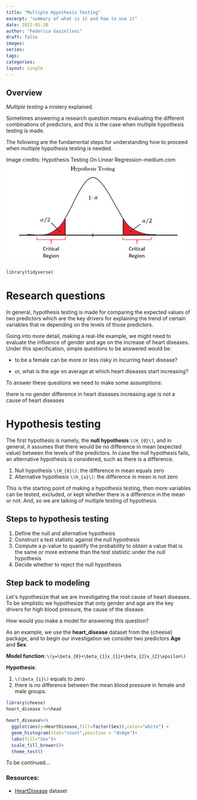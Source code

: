 ```yaml
---
title: "Multiple Hypothesis Testing"
excerpt: "summary of what is it and how to use it"
date: 2022-05-20
author: "Federica Gazzelloni"
draft: false
images:
series:
tags:
categories:
layout: single
---
```





## Overview

*Multiple testing* a mistery explained.

Sometimes answering a research question means evaluating the different combinations of predictors, and this is the case when multiple hypothesis testing is made.

The following are the fundamental steps for understanding how to proceed when multiple hypothesis testing is needed.


Image credits: Hypothesis Testing On Linear Regression-medium.com  
![](featured.png)




```r
library(tidyverse)
```

# Research questions

In general, hypothesis testing is made for comparing the expected values of two predictors which are the key drivers for explaining the trend of certain variables that re depending on the levels of those predictors.

Going into more detail, making a real-life example, we might need to evaluate the influence of gender and age on the increase of heart diseases. Under this specification, simple questions to be answered would be:

- to be a female can be more or less risky in incurring heart disease?

- or, what is the age on average at which heart diseases start increasing?

To answer these questions we need to make some assumptions:

there is no gender difference in heart diseases
increasing age is not a cause of heart diseases

# Hypothesis testing

The first hypothesis is namely, the **null hypothesis** `\(H_{0}\)`, and in general, it assumes that there would be no difference in mean (expected value) between the levels of the predictors. In case the null hypothesis fails, an alternative hypothesis is considered, such as there is a difference.

1.  Null hypothesis `\(H_{0}\)`: the difference in mean equals zero
2.  Alternative hypothesis `\(H_{a}\)`: the difference in mean is not zero

This is the starting point of making a hypothesis testing, then more variables can be tested, excluded, or kept whether there is a difference in the mean or not. And, so we are talking of multiple testing of hypothesis.


## Steps to hypothesis testing

1.  Define the null and alternative hypothesis
2.  Construct a test statistic against the null hypothesis
3.  Compute a p-value to quantify the probability to obtain a value that is the same or more extreme than the test statistic under the null hypothesis
4.  Decide whether to reject the null hypothesis


## Step back to modeling

Let's hypothesize that we are investigating the root cause of heart diseases. To be simplistic we hypothesize that only gender and age are the key drivers for high blood pressure, the cause of the disease.

How would you make a model for answering this question?

As an example, we use the **heart_disease** dataset from the {cheese} package, and to begin our investigation we consider two predictors **Age** and **Sex**.

**Model function**: `\(y=\beta_{0}+\beta_{1}x_{1}+\beta_{2}x_{2}\epsilon\)`

**Hypothesis**:

1.  `\(\beta_{i}\)` equals to zero
2.  there is no difference between the mean blood pressure in female and male groups. 


```r
library(cheese)
heart_disease %>%head
```


```r
heart_disease%>%
  ggplot(aes(y=HeartDisease,fill=factor(Sex)),color="white") +
  geom_histogram(stat="count",position = "dodge")+
  labs(fill="Sex")+
  scale_fill_brewer()+
  theme_test()
```

To be continued...
</details>

### Resources:

- [HeartDisease](https://cran.r-project.org/web/packages/cheese/vignettes/cheese.html) dataset


